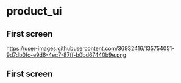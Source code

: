 # product_ui
 
## First screen
https://user-images.githubusercontent.com/36932416/135754051-9d7db0fc-e9d6-4ec7-87ff-b0bd67440b9e.png

## First screen
